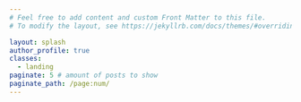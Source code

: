 ```yaml
---
# Feel free to add content and custom Front Matter to this file.
# To modify the layout, see https://jekyllrb.com/docs/themes/#overriding-theme-defaults

layout: splash
author_profile: true
classes:
  - landing
paginate: 5 # amount of posts to show
paginate_path: /page:num/
---
```

